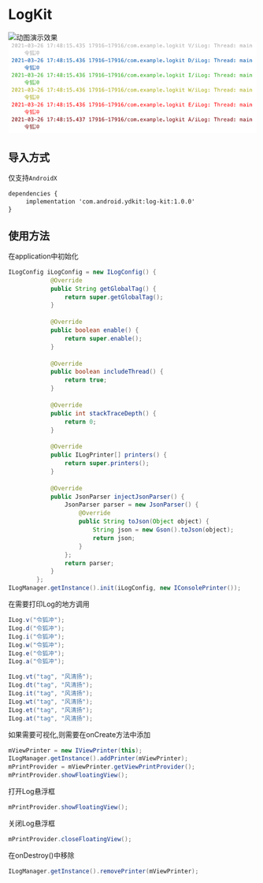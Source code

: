 # LogKit

<img src="https://github.com/ydstar/LogKit/blob/main/preview/show.gif" alt="动图演示效果" width="250px">
<img src="https://github.com/ydstar/LogKit/blob/main/preview/logcat.png">

## 导入方式

仅支持`AndroidX`
```
dependencies {
     implementation 'com.android.ydkit:log-kit:1.0.0'
}
```

## 使用方法
在application中初始化
```java
ILogConfig iLogConfig = new ILogConfig() {
            @Override
            public String getGlobalTag() {
                return super.getGlobalTag();
            }

            @Override
            public boolean enable() {
                return super.enable();
            }

            @Override
            public boolean includeThread() {
                return true;
            }

            @Override
            public int stackTraceDepth() {
                return 0;
            }

            @Override
            public ILogPrinter[] printers() {
                return super.printers();
            }

            @Override
            public JsonParser injectJsonParser() {
                JsonParser parser = new JsonParser() {
                    @Override
                    public String toJson(Object object) {
                        String json = new Gson().toJson(object);
                        return json;
                    }
                };
                return parser;
            }
        };
ILogManager.getInstance().init(iLogConfig, new IConsolePrinter());
```

在需要打印Log的地方调用
```java
ILog.v("令狐冲");
ILog.d("令狐冲");
ILog.i("令狐冲");
ILog.w("令狐冲");
ILog.e("令狐冲");
ILog.a("令狐冲");
```

```java
ILog.vt("tag", "风清扬");
ILog.dt("tag", "风清扬");
ILog.it("tag", "风清扬");
ILog.wt("tag", "风清扬");
ILog.et("tag", "风清扬");
ILog.at("tag", "风清扬");
```


如果需要可视化,则需要在onCreate方法中添加
```java
mViewPrinter = new IViewPrinter(this);
ILogManager.getInstance().addPrinter(mViewPrinter);
mPrintProvider = mViewPrinter.getViewPrintProvider();
mPrintProvider.showFloatingView();
```

打开Log悬浮框
```java
mPrintProvider.showFloatingView();
```

关闭Log悬浮框
```java
mPrintProvider.closeFloatingView();
```

在onDestroy()中移除
```java
ILogManager.getInstance().removePrinter(mViewPrinter);
```